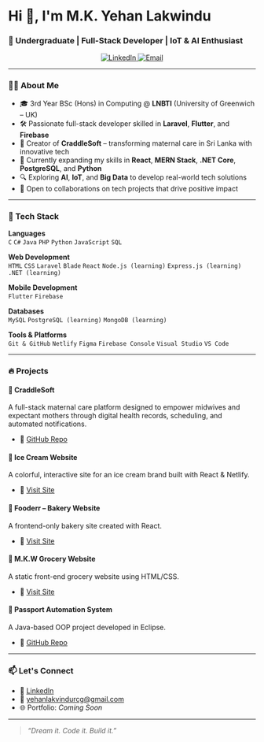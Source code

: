 # Hi 👋, I'm M.K. Yehan Lakwindu


### 📍 Undergraduate | Full-Stack Developer | IoT & AI Enthusiast

<p align="center">
  <a href="https://www.linkedin.com/in/yehan-lakwindu/" target="_blank">
    <img src="https://img.shields.io/badge/LinkedIn-blue?logo=linkedin&logoColor=white" alt="LinkedIn" />
  </a>
  <a href="mailto:yehanlakvindurcg@gmail.com">
    <img src="https://img.shields.io/badge/Email-D14836?logo=gmail&logoColor=white" alt="Email" />
  </a>
</p>

---

### 👨‍🎓 About Me

- 🎓 3rd Year BSc (Hons) in Computing @ **LNBTI** (University of Greenwich – UK)
- 🛠️ Passionate full-stack developer skilled in **Laravel**, **Flutter**, and **Firebase**
- 🍼 Creator of **CraddleSoft** – transforming maternal care in Sri Lanka with innovative tech
- 🌱 Currently expanding my skills in **React**, **MERN Stack**, **.NET Core**, **PostgreSQL**, and **Python**
- 🔍 Exploring **AI**, **IoT**, and **Big Data** to develop real-world tech solutions
- 💬 Open to collaborations on tech projects that drive positive impact

---

### 🚀 Tech Stack

**Languages**  
`C` `C#` `Java` `PHP` `Python` `JavaScript` `SQL`

**Web Development**  
`HTML` `CSS` `Laravel` `Blade` `React` `Node.js (learning)` `Express.js (learning)` `.NET (learning)`

**Mobile Development**  
`Flutter` `Firebase`

**Databases**  
`MySQL` `PostgreSQL (learning)` `MongoDB (learning)`

**Tools & Platforms**  
`Git & GitHub` `Netlify` `Figma` `Firebase Console` `Visual Studio` `VS Code`

---

### 🔥 Projects

#### 🍼 **CraddleSoft**
A full-stack maternal care platform designed to empower midwives and expectant mothers through digital health records, scheduling, and automated notifications.
- 🔗 [GitHub Repo](https://github.com/YehanLakwindu/-A-WEB-BASED-MATERNAL-CARE-SYSTEM-FOR-MIDWIVES-AND-EXPECTANT-MOTHERS-IN-SRI-LANKA)

#### 🍨 **Ice Cream Website**  
A colorful, interactive site for an ice cream brand built with React & Netlify.
- 🔗 [Visit Site](https://ahinsaicecream.netlify.app)

#### 🧁 **Fooderr – Bakery Website**  
A frontend-only bakery site created with React.
- 🔗 [Visit Site](https://fooderr.netlify.app)

#### 🛒 **M.K.W Grocery Website**  
A static front-end grocery website using HTML/CSS.
- 🔗 [Visit Site](https://mkwgrocery.netlify.app)

#### 🧠 **Passport Automation System**  
A Java-based OOP project developed in Eclipse.
- 🔗 [GitHub Repo](https://github.com/YehanLakwindu/passport-automation-system)

---

### 📫 Let's Connect

- 💼 [LinkedIn](https://www.linkedin.com/in/yehan-lakwindu/)
- 📧 yehanlakvindurcg@gmail.com
- 🌐 Portfolio: *Coming Soon*

---

> _“Dream it. Code it. Build it.”_

